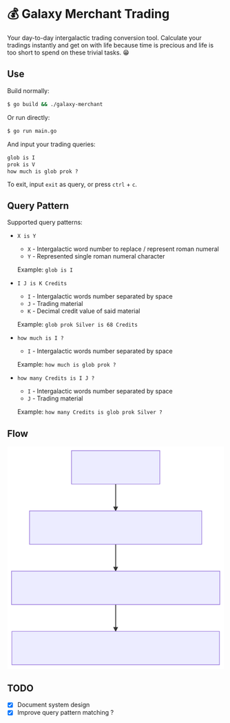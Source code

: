 # :moneybag: Galaxy Merchant Trading

Your day-to-day intergalactic trading conversion tool. Calculate your tradings instantly and get on with life because time is precious and life is too short to spend on these trivial tasks. :grin:

## Use

Build normally:

```sh
$ go build && ./galaxy-merchant
```

Or run directly:

```sh
$ go run main.go
```

And input your trading queries:

```
glob is I
prok is V
how much is glob prok ?
```

To exit, input `exit` as query, or press `ctrl` + `c`.

## Query Pattern

Supported query patterns:

- `X is Y`

    - `X` - Intergalactic word number to replace / represent roman numeral
    - `Y` - Represented single roman numeral character

    Example: `glob is I`

- `I J is K Credits`

    - `I` - Intergalactic words number separated by space
    - `J` - Trading material
    - `K` - Decimal credit value of said material

    Example: `glob prok Silver is 68 Credits`

- `how much is I ?`

    - `I` - Intergalactic words number separated by space

    Example: `how much is glob prok ?`

- `how many Credits is I J ?`

    - `I` - Intergalactic words number separated by space
    - `J` - Trading material

    Example: `how many Credits is glob prok Silver ?`

## Flow

![flow](./flow.svg)

## TODO

- [x] Document system design
- [x] Improve query pattern matching ?
